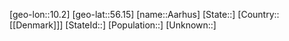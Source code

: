 ﻿---
location: [56.15,10.2]
type: City
tags:
- geo/City


SpocWebEntityId: 28638
isDeleted: false
confidential: public

---
[geo-lon::10.2]
[geo-lat::56.15]
[name::Aarhus]
[State::]
[Country::[[Denmark]]]
[StateId::]
[Population::]
[Unknown::]


